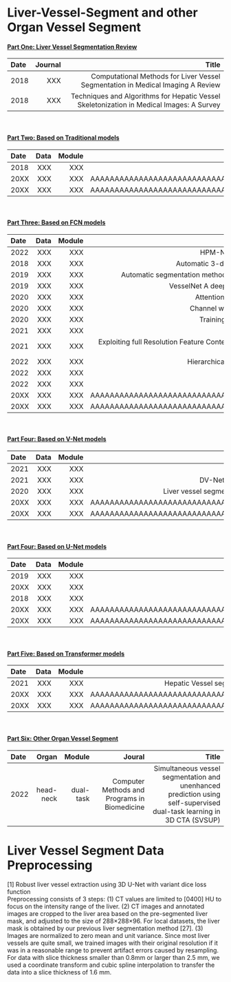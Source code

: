 # Liver-Vessel-Segment and other Organ Vessel Segment


#### <a href="#id_1">Part One: Liver Vessel Segmentation Review </a>
Date  |  Journal  |  Title |
:---- |----------:|--------:
2018  |  XXX   | Computational Methods for Liver Vessel Segmentation in Medical Imaging A Review |
2018  |  XXX   | Techniques and Algorithms for Hepatic Vessel Skeletonization in Medical Images: A Survey


&nbsp; 
&nbsp;  
#### <a href="#id_1">Part Two: Based on Traditional models</a>
Date  |  Data  | Module | Title|
:---- |-------:|-------:|------:
2018  |  XXX   |  XXX   | Accurate liver vessel segmentation via active contour model with dense vessel candidates |
20XX  |  XXX   |  XXX   | AAAAAAAAAAAAAAAAAAAAAAAAAAAAAAAAAAAAAAAAAAAAAAAAAAAAAAAAAAAAAAAAAAAAAAAAAAAAAAAAAAAAAAAA |
20XX  |  XXX   |  XXX   | AAAAAAAAAAAAAAAAAAAAAAAAAAAAAAAAAAAAAAAAAAAAAAAAAAAAAAAAAAAAAAAAAAAAAAAAAAAAAAAAAAAAAAAA |



&nbsp; 
&nbsp;  
#### <a href="#id_1">Part Three: Based on FCN models</a>
Date  |  Data  | Module | Title|
:---- |-------:|-------:|------:
2022  |  XXX   |  XXX   | HPM-Net: Hierarchical progressive multiscale network for liver vessel segmentation in CT images |
2018  |  XXX   |  XXX   | Automatic 3-d skeleton-based segmentation of liver vessels from mri and ct for couinaud representation |
2019  |  XXX   |  XXX   | Automatic segmentation methods for liver and hepatic vessels from CT and MRI volumes, applied to the Couinaud scheme |
2019  |  XXX   |  XXX   | VesselNet A deep convolutional neural network with multi pathways for robust hepatic vessel segmentation |
2020  |  XXX   |  XXX   | Attention-guided deep neural network with multi-scale feature fusion for liver vessel segmentation |
2020  |  XXX   |  XXX   | Channel width optimized neural networks for liver and vessel segmentation in liver iron quantification |
2020  |  XXX   |  XXX   | Training liver vessel segmentation deep neural networks on noisy labels from contrast CT imaging |
2021  |  XXX   |  XXX   | Effects of enhancement on deep learning based hepatic vessel segmentation |
2021  |  XXX   |  XXX   | Exploiting full Resolution Feature Context for Liver Tumor and Vessel Segmentation via Fusion Encoder Application to Liver Tumor and Vessel 3D reconstruction |
2022  |  XXX   |  XXX   | Hierarchical deep network with uncertainty-aware semi-supervised learning for vessel segmentation |
2022  |  XXX   |  XXX   | Robust Deep 3D Blood Vessel Segmentation Using Structural Priors |
2022  |  XXX   |  XXX   | Structural Prior Models for 3-D Deep Vessel Segmentation |
20XX  |  XXX   |  XXX   | AAAAAAAAAAAAAAAAAAAAAAAAAAAAAAAAAAAAAAAAAAAAAAAAAAAAAAAAAAAAAAAAAAAAAAAAAAAAAAAAAAAAAAAA |
20XX  |  XXX   |  XXX   | AAAAAAAAAAAAAAAAAAAAAAAAAAAAAAAAAAAAAAAAAAAAAAAAAAAAAAAAAAAAAAAAAAAAAAAAAAAAAAAAAAAAAAAA |



&nbsp; 
&nbsp;  
#### <a href="#id_1">Part Four: Based on V-Net models</a>
Date  |  Data  | Module | Title|
:---- |-------:|-------:|------:
2021  |  XXX   |  XXX   | Liver vessel segmentation based on inter-scale V-Net |
2021  |  XXX   |  XXX   | DV-Net Accurate liver vessel segmentation via dense connection model with D-BCE loss function |
2020  |  XXX   |  XXX   | Liver vessel segmentation based on densely connected three-dimensional fully convolutional neural network |
20XX  |  XXX   |  XXX   | AAAAAAAAAAAAAAAAAAAAAAAAAAAAAAAAAAAAAAAAAAAAAAAAAAAAAAAAAAAAAAAAAAAAAAAAAAAAAAAAAAAAAAAA |
20XX  |  XXX   |  XXX   | AAAAAAAAAAAAAAAAAAAAAAAAAAAAAAAAAAAAAAAAAAAAAAAAAAAAAAAAAAAAAAAAAAAAAAAAAAAAAAAAAAAAAAAA |



&nbsp; 
&nbsp;  
#### <a href="#id_1">Part Four: Based on U-Net models</a>
Date  |  Data  | Module | Title|
:---- |-------:|-------:|------:
2019  |  XXX   |  XXX   | Liver vessels segmentation based on 3d residual U-NET |
20XX  |  XXX   |  XXX   | SU-UNet: A Novel Self-Updating Network for Hepatic Vessel Segmentation in CT Images |
2018  |  XXX   |  XXX   | Robust liver vessel extraction using 3D U-Net with variant dice loss function |
20XX  |  XXX   |  XXX   | AAAAAAAAAAAAAAAAAAAAAAAAAAAAAAAAAAAAAAAAAAAAAAAAAAAAAAAAAAAAAAAAAAAAAAAAAAAAAAAAAAAAAAAA |
20XX  |  XXX   |  XXX   | AAAAAAAAAAAAAAAAAAAAAAAAAAAAAAAAAAAAAAAAAAAAAAAAAAAAAAAAAAAAAAAAAAAAAAAAAAAAAAAAAAAAAAAA |



&nbsp; 
&nbsp;  
#### <a href="#id_1">Part Five: Based on Transformer models</a>
Date  |  Data  | Module | Title|
:---- |-------:|-------:|------:
2021  |  XXX   |  XXX   | Hepatic Vessel segmentation based on 3D swin-transformer with inductive biased multi-head self-attention |
20XX  |  XXX   |  XXX   | AAAAAAAAAAAAAAAAAAAAAAAAAAAAAAAAAAAAAAAAAAAAAAAAAAAAAAAAAAAAAAAAAAAAAAAAAAAAAAAAAAAAAAAA |
20XX  |  XXX   |  XXX   | AAAAAAAAAAAAAAAAAAAAAAAAAAAAAAAAAAAAAAAAAAAAAAAAAAAAAAAAAAAAAAAAAAAAAAAAAAAAAAAAAAAAAAAA |



&nbsp; 
&nbsp;  
#### <a href="#id_1">Part Six: Other Organ Vessel Segment</a>
Date  |  Organ  | Module | Joural | Title|
:---- |-------:|-------:|-------:|------:
2022  | head-neck | dual-task | Computer Methods and Programs in Biomedicine | Simultaneous vessel segmentation and unenhanced prediction using self-supervised dual-task learning in 3D CTA (SVSUP) |



# Liver Vessel Segment Data Preprocessing
[1] Robust liver vessel extraction using 3D U-Net with variant dice loss function  
Preprocessing consists of 3 steps: (1) CT values are limited to [0400]
HU to focus on the intensity range of the liver. (2) CT images and annotated
images are cropped to the liver area based on the pre-segmented
liver mask, and adjusted to the size of 288×288×96. For local
datasets, the liver mask is obtained by our previous liver segmentation
method [27]. (3) Images are normalized to zero mean and unit variance.
Since most liver vessels are quite small, we trained images with
their original resolution if it was in a reasonable range to prevent artifact
errors caused by resampling. For data with slice thickness smaller
than 0.8mm or larger than 2.5 mm, we used a coordinate transform and
cubic spline interpolation to transfer the data into a slice thickness of
1.6 mm.
